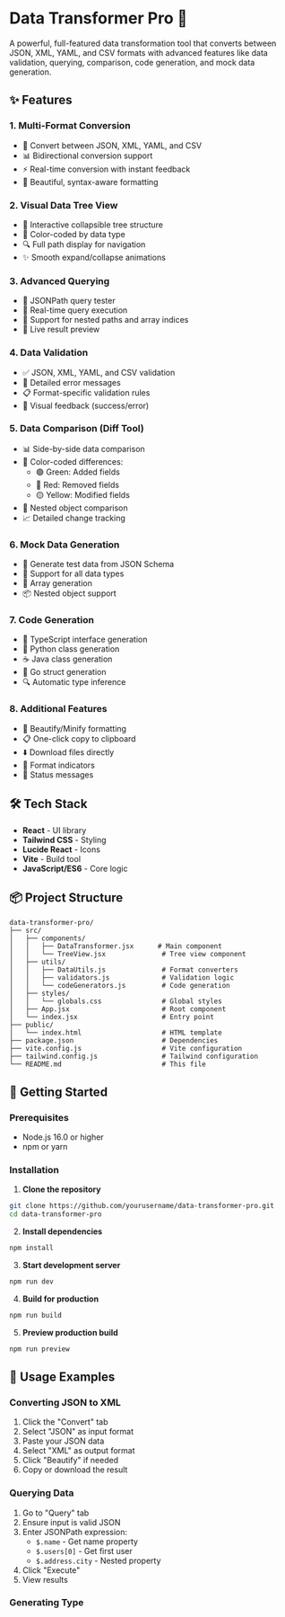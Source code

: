 # Data Transformer Pro 🚀

A powerful, full-featured data transformation tool that converts between JSON, XML, YAML, and CSV formats with advanced features like data validation, querying, comparison, code generation, and mock data generation.

## ✨ Features

### 1. **Multi-Format Conversion**
- 🔄 Convert between JSON, XML, YAML, and CSV
- 📊 Bidirectional conversion support
- ⚡ Real-time conversion with instant feedback
- 🎨 Beautiful, syntax-aware formatting

### 2. **Visual Data Tree View**
- 📁 Interactive collapsible tree structure
- 🌳 Color-coded by data type
- 🔍 Full path display for navigation
- ✨ Smooth expand/collapse animations

### 3. **Advanced Querying**
- 🔎 JSONPath query tester
- 📍 Real-time query execution
- 🎯 Support for nested paths and array indices
- 💬 Live result preview

### 4. **Data Validation**
- ✅ JSON, XML, YAML, and CSV validation
- 🐛 Detailed error messages
- 📋 Format-specific validation rules
- 🎨 Visual feedback (success/error)

### 5. **Data Comparison (Diff Tool)**
- 📊 Side-by-side data comparison
- 🎨 Color-coded differences:
  - 🟢 Green: Added fields
  - 🔴 Red: Removed fields
  - 🟡 Yellow: Modified fields
- 🔄 Nested object comparison
- 📈 Detailed change tracking

### 6. **Mock Data Generation**
- 🎲 Generate test data from JSON Schema
- 🧬 Support for all data types
- 🔁 Array generation
- 📦 Nested object support

### 7. **Code Generation**
- 📝 TypeScript interface generation
- 🐍 Python class generation
- ☕ Java class generation
- 🔷 Go struct generation
- 🔍 Automatic type inference

### 8. **Additional Features**
- 💾 Beautify/Minify formatting
- 📋 One-click copy to clipboard
- ⬇️ Download files directly
- 🎯 Format indicators
- 📍 Status messages

## 🛠️ Tech Stack

- **React** - UI library
- **Tailwind CSS** - Styling
- **Lucide React** - Icons
- **Vite** - Build tool
- **JavaScript/ES6** - Core logic

## 📦 Project Structure

```
data-transformer-pro/
├── src/
│   ├── components/
│   │   ├── DataTransformer.jsx      # Main component
│   │   └── TreeView.jsx              # Tree view component
│   ├── utils/
│   │   ├── DataUtils.js              # Format converters
│   │   ├── validators.js             # Validation logic
│   │   └── codeGenerators.js         # Code generation
│   ├── styles/
│   │   └── globals.css               # Global styles
│   ├── App.jsx                       # Root component
│   └── index.jsx                     # Entry point
├── public/
│   └── index.html                    # HTML template
├── package.json                      # Dependencies
├── vite.config.js                    # Vite configuration
├── tailwind.config.js                # Tailwind configuration
└── README.md                         # This file
```

## 🚀 Getting Started

### Prerequisites
- Node.js 16.0 or higher
- npm or yarn

### Installation

1. **Clone the repository**
```bash
git clone https://github.com/yourusername/data-transformer-pro.git
cd data-transformer-pro
```

2. **Install dependencies**
```bash
npm install
```

3. **Start development server**
```bash
npm run dev
```

4. **Build for production**
```bash
npm run build
```

5. **Preview production build**
```bash
npm run preview
```

## 📖 Usage Examples

### Converting JSON to XML
1. Click the "Convert" tab
2. Select "JSON" as input format
3. Paste your JSON data
4. Select "XML" as output format
5. Click "Beautify" if needed
6. Copy or download the result

### Querying Data
1. Go to "Query" tab
2. Ensure input is valid JSON
3. Enter JSONPath expression:
   - `$.name` - Get name property
   - `$.users[0]` - Get first user
   - `$.address.city` - Nested property
4. Click "Execute"
5. View results

### Generating Type
